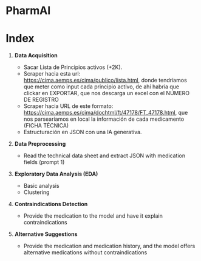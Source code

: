 # PharmAI

# Index

1. **Data Acquisition**
   - Sacar Lista de Principios activos (+2K).
   - Scraper hacia esta url: https://cima.aemps.es/cima/publico/lista.html, donde tendríamos que meter como input cada principio activo, de ahí habría que clickar en EXPORTAR, que nos descarga un excel con el NÚMERO DE REGISTRO
   - Scraper hacia URL de este formato: https://cima.aemps.es/cima/dochtml/ft/47178/FT_47178.html, que nos parsearíamos en local la información de cada medicamento (FICHA TÉCNICA)
   - Estructuración en JSON con una IA generativa.

3. **Data Preprocessing**
   - Read the technical data sheet and extract JSON with medication fields (prompt 1)

4. **Exploratory Data Analysis (EDA)**
   - Basic analysis
   - Clustering

5. **Contraindications Detection**
   - Provide the medication to the model and have it explain contraindications

6. **Alternative Suggestions**
   - Provide the medication and medication history, and the model offers alternative medications without contraindications
